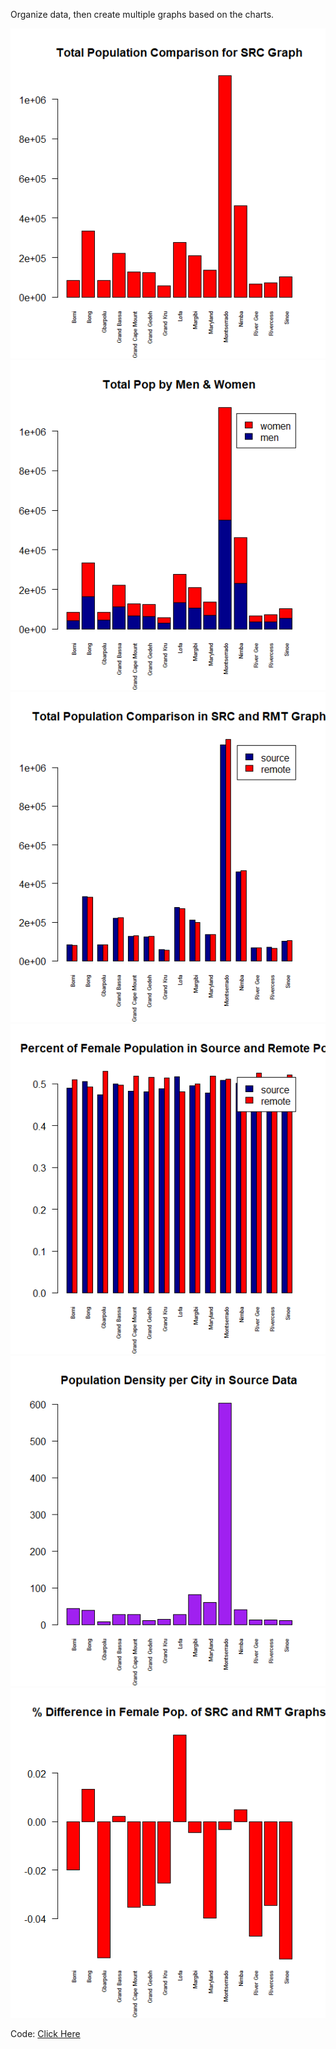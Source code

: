 Organize data, then create multiple graphs based on the charts.

![](practice1)
![](practice2)
![](practice3)
![](practice4)
![](practice5)
![](practice6)


Code: [Click Here](code3.md)
